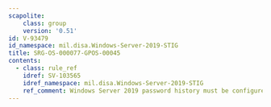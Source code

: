 ```yaml
---
scapolite:
    class: group
    version: '0.51'
id: V-93479
id_namespace: mil.disa.Windows-Server-2019-STIG
title: SRG-OS-000077-GPOS-00045
contents:
  - class: rule_ref
    idref: SV-103565
    idref_namespace: mil.disa.Windows-Server-2019-STIG
    ref_comment: Windows Server 2019 password history must be configured to  ...
---
```


